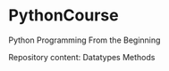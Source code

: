 # PythonCourse
Python Programming From the Beginning

Repository content:
    Datatypes 
    Methods
    
    
